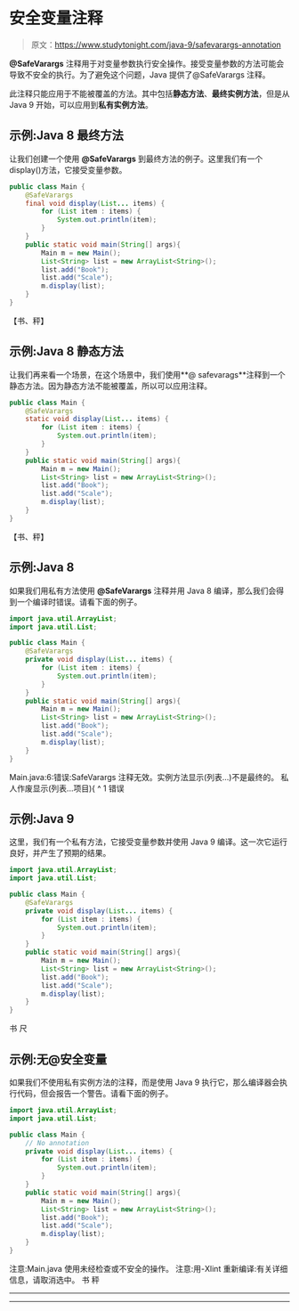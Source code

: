 # 安全变量注释

> 原文：<https://www.studytonight.com/java-9/safevarargs-annotation>

**@SafeVarargs** 注释用于对变量参数执行安全操作。接受变量参数的方法可能会导致不安全的执行。为了避免这个问题，Java 提供了@SafeVarargs 注释。

此注释只能应用于不能被覆盖的方法。其中包括**静态方法**、**最终实例方法**，但是从 Java 9 开始，可以应用到**私有实例方法**。

## 示例:Java 8 最终方法

让我们创建一个使用 **@SafeVarargs** 到最终方法的例子。这里我们有一个 display()方法，它接受变量参数。

```java
public class Main { 
	@SafeVarargs
	final void display(List... items) {
		for (List item : items) {  
			System.out.println(item);  
		}  
	}
	public static void main(String[] args){
		Main m = new Main();  
		List<String> list = new ArrayList<String>();  
		list.add("Book");  
		list.add("Scale");  
		m.display(list);  
	}
}
```

【书、秤】

## 示例:Java 8 静态方法

让我们再来看一个场景，在这个场景中，我们使用**@ safevarags**注释到一个静态方法。因为静态方法不能被覆盖，所以可以应用注释。

```java
public class Main { 
	@SafeVarargs
	static void display(List... items) {
		for (List item : items) {  
			System.out.println(item);  
		}  
	}
	public static void main(String[] args){
		Main m = new Main();  
		List<String> list = new ArrayList<String>();  
		list.add("Book");  
		list.add("Scale");  
		m.display(list);  
	}
}
```

【书、秤】

## 示例:Java 8

如果我们用私有方法使用 **@SafeVarargs** 注释并用 Java 8 编译，那么我们会得到一个编译时错误。请看下面的例子。

```java
import java.util.ArrayList;
import java.util.List;

public class Main { 
	@SafeVarargs
	private void display(List... items) {
		for (List item : items) {  
			System.out.println(item);  
		}  
	}
	public static void main(String[] args){
		Main m = new Main();  
		List<String> list = new ArrayList<String>();  
		list.add("Book");  
		list.add("Scale");  
		m.display(list);  
	}
}
```

Main.java:6:错误:SafeVarargs 注释无效。实例方法显示(列表...)不是最终的。
私人作废显示(列表...项目){
^
1 错误

## 示例:Java 9

这里，我们有一个私有方法，它接受变量参数并使用 Java 9 编译。这一次它运行良好，并产生了预期的结果。

```java
import java.util.ArrayList;
import java.util.List;

public class Main { 
	@SafeVarargs
	private void display(List... items) {
		for (List item : items) {  
			System.out.println(item);  
		}  
	}
	public static void main(String[] args){
		Main m = new Main();  
		List<String> list = new ArrayList<String>();  
		list.add("Book");  
		list.add("Scale");  
		m.display(list);  
	}
}
```

书
尺

## 示例:无@安全变量

如果我们不使用私有实例方法的注释，而是使用 Java 9 执行它，那么编译器会执行代码，但会报告一个警告。请看下面的例子。

```java
import java.util.ArrayList;
import java.util.List;

public class Main { 
	// No annotation
	private void display(List... items) {
		for (List item : items) {  
			System.out.println(item);  
		}  
	}
	public static void main(String[] args){
		Main m = new Main();  
		List<String> list = new ArrayList<String>();  
		list.add("Book");  
		list.add("Scale");  
		m.display(list);  
	}
}
```

注意:Main.java 使用未经检查或不安全的操作。
注意:用-Xlint 重新编译:有关详细信息，请取消选中。
书
秤

* * *

* * *